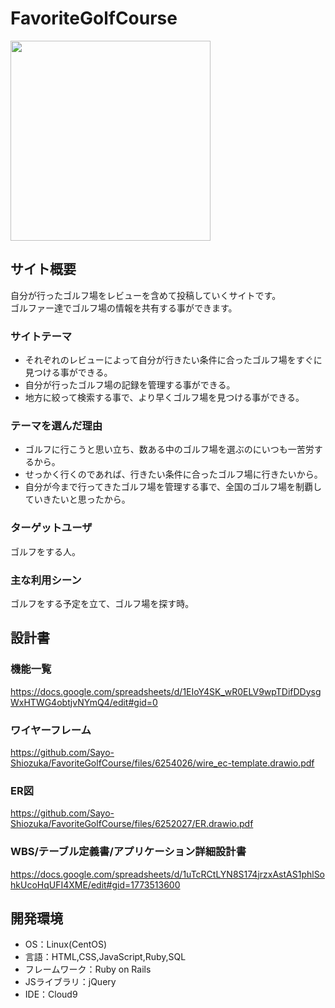 # FavoriteGolfCourse
<img src="https://user-images.githubusercontent.com/76867260/113237558-06d7c400-92e2-11eb-9379-7095f985d246.jpg" width="320">

## サイト概要
自分が行ったゴルフ場をレビューを含めて投稿していくサイトです。<br>
ゴルファー達でゴルフ場の情報を共有する事ができます。

### サイトテーマ
* それぞれのレビューによって自分が行きたい条件に合ったゴルフ場をすぐに見つける事ができる。
* 自分が行ったゴルフ場の記録を管理する事ができる。<br>
* 地方に絞って検索する事で、より早くゴルフ場を見つける事ができる。

### テーマを選んだ理由
* ゴルフに行こうと思い立ち、数ある中のゴルフ場を選ぶのにいつも一苦労するから。<br>
* せっかく行くのであれば、行きたい条件に合ったゴルフ場に行きたいから。<br>
* 自分が今まで行ってきたゴルフ場を管理する事で、全国のゴルフ場を制覇していきたいと思ったから。

### ターゲットユーザ
ゴルフをする人。

### 主な利用シーン
ゴルフをする予定を立て、ゴルフ場を探す時。

## 設計書
### 機能一覧
https://docs.google.com/spreadsheets/d/1EIoY4SK_wR0ELV9wpTDifDDysgWxHTWG4obtjvNYmQ4/edit#gid=0
### ワイヤーフレーム
https://github.com/Sayo-Shiozuka/FavoriteGolfCourse/files/6254026/wire_ec-template.drawio.pdf
### ER図
https://github.com/Sayo-Shiozuka/FavoriteGolfCourse/files/6252027/ER.drawio.pdf
### WBS/テーブル定義書/アプリケーション詳細設計書
https://docs.google.com/spreadsheets/d/1uTcRCtLYN8S174jrzxAstAS1phlSohkUcoHqUFI4XME/edit#gid=1773513600

## 開発環境
- OS：Linux(CentOS)
- 言語：HTML,CSS,JavaScript,Ruby,SQL
- フレームワーク：Ruby on Rails
- JSライブラリ：jQuery
- IDE：Cloud9
